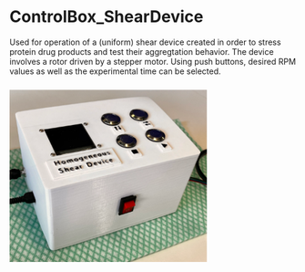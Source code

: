 # ControlBox_ShearDevice

Used for operation of a (uniform) shear device created in order to stress protein drug products and test their aggregtation behavior. The device involves a rotor driven by a stepper motor. Using push buttons, desired RPM values as well as the experimental time can be selected.

<img src="./ControlBox.png" width="350" alt="ControlBox" align="center" vspace="10">

